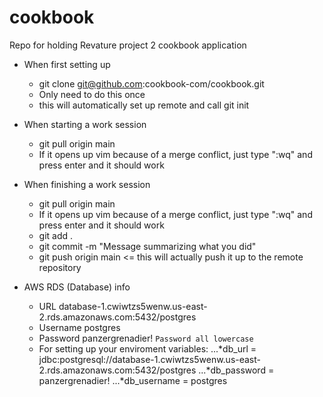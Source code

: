 # cookbook
Repo for holding Revature project 2 cookbook application 

* When first setting up
	- git clone git@github.com:cookbook-com/cookbook.git
	- Only need to do this once
	- this will automatically set up remote and call git init
	
* When starting a work session
	- git pull origin main
	- If it opens up vim because of a merge conflict, just type ":wq" and press enter and it should work
	
* When finishing a work session
	- git pull origin main
	- If it opens up vim because of a merge conflict, just type ":wq" and press enter and it should work
	- git add .
	- git commit -m "Message summarizing what you did"
	- git push origin main <= this will actually push it up to the remote repository
	
* AWS RDS (Database) info
	- URL database-1.cwiwtzs5wenw.us-east-2.rds.amazonaws.com:5432/postgres
	- Username postgres
	- Password panzergrenadier! ```Password all lowercase```
	- For setting up your enviroment variables: 
	...*db_url = jdbc:postgresql://database-1.cwiwtzs5wenw.us-east-2.rds.amazonaws.com:5432/postgres
	...*db_password = panzergrenadier!
	...*db_username = postgres
	
